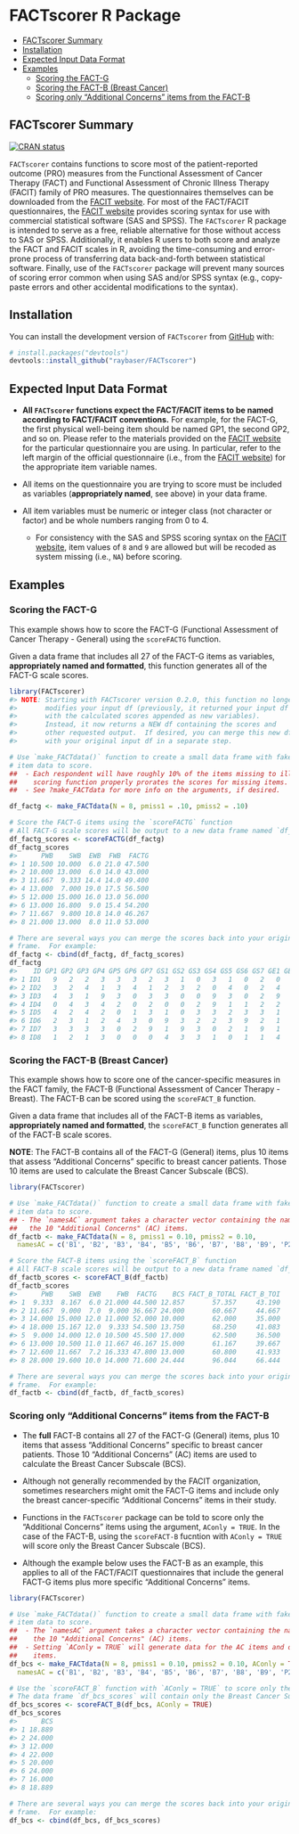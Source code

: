 FACTscorer R Package
================

-   [FACTscorer Summary](#factscorer-summary)
-   [Installation](#installation)
-   [Expected Input Data Format](#expected-input-data-format)
-   [Examples](#examples)
    -   [Scoring the FACT-G](#scoring-the-fact-g)
    -   [Scoring the FACT-B (Breast
        Cancer)](#scoring-the-fact-b-breast-cancer)
    -   [Scoring only “Additional Concerns” items from the
        FACT-B](#scoring-only-additional-concerns-items-from-the-fact-b)

<!-- README.md is generated from README.Rmd. Please edit that file -->

## FACTscorer Summary

<!-- badges: start -->

[![CRAN
status](https://www.r-pkg.org/badges/version/FACTscorer)](https://CRAN.R-project.org/package=FACTscorer)
<!-- badges: end -->

`FACTscorer` contains functions to score most of the patient-reported
outcome (PRO) measures from the Functional Assessment of Cancer Therapy
(FACT) and Functional Assessment of Chronic Illness Therapy (FACIT)
family of PRO measures. The questionnaires themselves can be downloaded
from the [FACIT website](https://www.facit.org/). For most of the
FACT/FACIT questionnaires, the [FACIT website](https://www.facit.org/)
provides scoring syntax for use with commercial statistical software
(SAS and SPSS). The `FACTscorer` R package is intended to serve as a
free, reliable alternative for those without access to SAS or SPSS.
Additionally, it enables R users to both score and analyze the FACT and
FACIT scales in R, avoiding the time-consuming and error-prone process
of transferring data back-and-forth between statistical software.
Finally, use of the `FACTscorer` package will prevent many sources of
scoring error common when using SAS and/or SPSS syntax (e.g., copy-paste
errors and other accidental modifications to the syntax).

## Installation

You can install the development version of `FACTscorer` from
[GitHub](https://github.com/) with:

``` r
# install.packages("devtools")
devtools::install_github("raybaser/FACTscorer")
```

## Expected Input Data Format

-   **All `FACTscorer` functions expect the FACT/FACIT items to be named
    according to FACT/FACIT conventions.** For example, for the FACT-G,
    the first physical well-being item should be named GP1, the second
    GP2, and so on. Please refer to the materials provided on the [FACIT
    website](https://www.facit.org/) for the particular questionnaire
    you are using. In particular, refer to the left margin of the
    official questionnaire (i.e., from the [FACIT
    website](https://www.facit.org/)) for the appropriate item variable
    names.

-   All items on the questionnaire you are trying to score must be
    included as variables (**appropriately named**, see above) in your
    data frame.

-   All item variables must be numeric or integer class (not character
    or factor) and be whole numbers ranging from 0 to 4.

    -   For consistency with the SAS and SPSS scoring syntax on the
        [FACIT website](https://www.facit.org/), item values of `8` and
        `9` are allowed but will be recoded as system missing (i.e.,
        `NA`) before scoring.

## Examples

### Scoring the FACT-G

This example shows how to score the FACT-G (Functional Assessment of
Cancer Therapy - General) using the `scoreFACTG` function.

Given a data frame that includes all 27 of the FACT-G items as
variables, **appropriately named and formatted**, this function
generates all of the FACT-G scale scores.

``` r
library(FACTscorer)
#> NOTE: Starting with FACTscorer version 0.2.0, this function no longer
#>       modifies your input df (previously, it returned your input df
#>       with the calculated scores appended as new variables).
#>       Instead, it now returns a NEW df containing the scores and
#>       other requested output.  If desired, you can merge this new df
#>       with your original input df in a separate step.

# Use `make_FACTdata()` function to create a small data frame with fake FACT-G
# item data to score.  
##  - Each respondent will have roughly 10% of the items missing to illustrate the
##    scoring function properly prorates the scores for missing items.  
##  - See ?make_FACTdata for more info on the arguments, if desired.

df_factg <- make_FACTdata(N = 8, pmiss1 = .10, pmiss2 = .10)

# Score the FACT-G items using the `scoreFACTG` function
# All FACT-G scale scores will be output to a new data frame named `df_factg_scores`
df_factg_scores <- scoreFACTG(df_factg)
df_factg_scores
#>      PWB    SWB  EWB  FWB  FACTG
#> 1 10.500 10.000  6.0 21.0 47.500
#> 2 10.000 13.000  6.0 14.0 43.000
#> 3 11.667  9.333 14.4 14.0 49.400
#> 4 13.000  7.000 19.0 17.5 56.500
#> 5 12.000 15.000 16.0 13.0 56.000
#> 6 13.000 16.800  9.0 15.4 54.200
#> 7 11.667  9.800 10.8 14.0 46.267
#> 8 21.000 13.000  8.0 11.0 53.000

# There are several ways you can merge the scores back into your original data
# frame.  For example:
df_factg <- cbind(df_factg, df_factg_scores)
df_factg
#>    ID GP1 GP2 GP3 GP4 GP5 GP6 GP7 GS1 GS2 GS3 GS4 GS5 GS6 GS7 GE1 GE2 GE3 GE4 GE5 GE6 GF1 GF2 GF3 GF4 GF5 GF6 GF7    PWB    SWB  EWB  FWB  FACTG
#> 1 ID1   9   2   2   3   3   3   2   3   1   0   3   1   0   2   0   0   2   4   4   4   9   9   4   3   1   4   3 10.500 10.000  6.0 21.0 47.500
#> 2 ID2   3   2   4   1   3   4   1   2   3   2   0   4   0   2   4   0   4   1   3   2   0   9   3   0   4   2   3 10.000 13.000  6.0 14.0 43.000
#> 3 ID3   4   3   1   9   3   0   3   3   0   0   9   3   0   2   9   4   1   3   4   0   1   3   3   3   3   0   1 11.667  9.333 14.4 14.0 49.400
#> 4 ID4   0   4   3   4   2   0   2   0   0   2   9   1   1   2   2   4   0   2   1   0   2   4   9   0   2   3   4 13.000  7.000 19.0 17.5 56.500
#> 5 ID5   4   2   4   2   0   1   3   1   0   3   3   2   3   3   1   4   0   3   4   0   3   4   2   0   1   1   2 12.000 15.000 16.0 13.0 56.000
#> 6 ID6   2   3   1   2   4   3   0   9   3   2   2   3   9   2   1   3   4   2   3   4   0   9   3   9   4   2   2 13.000 16.800  9.0 15.4 54.200
#> 7 ID7   3   3   3   3   0   2   9   1   9   3   0   2   1   9   1   9   0   3   3   4   2   0   1   4   2   4   1 11.667  9.800 10.8 14.0 46.267
#> 8 ID8   1   2   1   3   0   0   0   4   3   3   1   0   1   1   4   2   4   1   2   3   0   2   1   1   4   1   2 21.000 13.000  8.0 11.0 53.000
```

### Scoring the FACT-B (Breast Cancer)

This example shows how to score one of the cancer-specific measures in
the FACT family, the FACT-B (Functional Assessment of Cancer Therapy -
Breast). The FACT-B can be scored using the `scoreFACT_B` function.

Given a data frame that includes all of the FACT-B items as variables,
**appropriately named and formatted**, the `scoreFACT_B` function
generates all of the FACT-B scale scores.

**NOTE**: The FACT-B contains all of the FACT-G (General) items, plus 10
items that assess “Additional Concerns” specific to breast cancer
patients. Those 10 items are used to calculate the Breast Cancer
Subscale (BCS).

``` r
library(FACTscorer)

# Use `make_FACTdata()` function to create a small data frame with fake FACT-B
# item data to score.  
## - The `namesAC` argument takes a character vector containing the names of  
##   the 10 "Additional Concerns" (AC) items. 
df_factb <- make_FACTdata(N = 8, pmiss1 = 0.10, pmiss2 = 0.10,
  namesAC = c('B1', 'B2', 'B3', 'B4', 'B5', 'B6', 'B7', 'B8', 'B9', 'P2'))

# Score the FACT-B items using the `scoreFACT_B` function
# All FACT-B scale scores will be output to a new data frame named `df_factb_scores`
df_factb_scores <- scoreFACT_B(df_factb)
df_factb_scores
#>      PWB    SWB  EWB    FWB  FACTG    BCS FACT_B_TOTAL FACT_B_TOI
#> 1  9.333  8.167  6.0 21.000 44.500 12.857       57.357     43.190
#> 2 11.667  9.000  7.0  9.000 36.667 24.000       60.667     44.667
#> 3 14.000 15.000 12.0 11.000 52.000 10.000       62.000     35.000
#> 4 18.000 15.167 12.0  9.333 54.500 13.750       68.250     41.083
#> 5  9.000 14.000 12.0 10.500 45.500 17.000       62.500     36.500
#> 6 13.000 10.500 11.0 11.667 46.167 15.000       61.167     39.667
#> 7 12.600 11.667  7.2 16.333 47.800 13.000       60.800     41.933
#> 8 28.000 19.600 10.0 14.000 71.600 24.444       96.044     66.444

# There are several ways you can merge the scores back into your original data
# frame.  For example:
df_factb <- cbind(df_factb, df_factb_scores)
```

### Scoring only “Additional Concerns” items from the FACT-B

-   The **full** FACT-B contains all 27 of the FACT-G (General) items,
    plus 10 items that assess “Additional Concerns” specific to breast
    cancer patients. Those 10 “Additional Concerns” (AC) items are used
    to calculate the Breast Cancer Subscale (BCS).

-   Although not generally recommended by the FACIT organization,
    sometimes researchers might omit the FACT-G items and include only
    the breast cancer-specific “Additional Concerns” items in their
    study.

-   Functions in the `FACTscorer` package can be told to score only the
    “Additional Concerns” items using the argument, `AConly = TRUE`. In
    the case of the FACT-B, using the `scoreFACT-B` fucntion with
    `AConly = TRUE` will score only the Breast Cancer Subscale (BCS).

-   Although the example below uses the FACT-B as an example, this
    applies to all of the FACT/FACIT questionnaires that include the
    general FACT-G items plus more specific “Additional Concerns” items.

``` r
library(FACTscorer)

# Use `make_FACTdata()` function to create a small data frame with fake FACT-B
# item data to score.  
##  - The `namesAC` argument takes a character vector containing the names of  
##    the 10 "Additional Concerns" (AC) items.  
##  - Setting `AConly = TRUE` will generate data for the AC items and omit the FACT-G
##    items.  
df_bcs <- make_FACTdata(N = 8, pmiss1 = 0.10, pmiss2 = 0.10, AConly = TRUE,
  namesAC = c('B1', 'B2', 'B3', 'B4', 'B5', 'B6', 'B7', 'B8', 'B9', 'P2'))

# Use the `scoreFACT_B` function with `AConly = TRUE` to score only the "Additional Concerns" items.  
# The data frame `df_bcs_scores` will contain only the Breast Cancer Subscale (BCS) scores.
df_bcs_scores <- scoreFACT_B(df_bcs, AConly = TRUE)
df_bcs_scores
#>      BCS
#> 1 18.889
#> 2 24.000
#> 3 12.000
#> 4 22.000
#> 5 20.000
#> 6 24.000
#> 7 16.000
#> 8 18.889

# There are several ways you can merge the scores back into your original data
# frame.  For example:
df_bcs <- cbind(df_bcs, df_bcs_scores)
```
